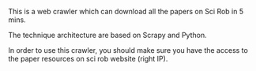This is a web crawler which can download all the papers on Sci Rob in 5 mins.

The technique architecture are based on Scrapy and Python.

In order to use this crawler, you should make sure you have the access to the paper resources on sci rob website (right IP).
